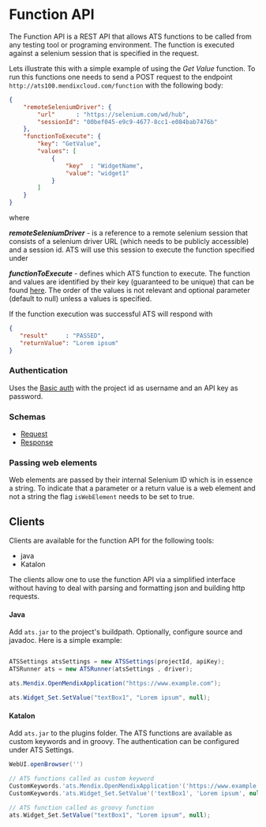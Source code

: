 # Function API

The Function API is a REST API that allows ATS functions to be called from any testing tool or programing environment.
The function is executed against a selenium session that is specified in the request.

Lets illustrate this with a simple example of using the *Get Value* function.
To run this functions one needs to send a POST request to the endpoint `http://ats100.mendixcloud.com/function` with the following body:

```json
{
    "remoteSeleniumDriver": {
        "url"      : "https://selenium.com/wd/hub",
        "sessionId": "00bef045-e9c9-4677-8cc1-e084bab7476b"
    },
    "functionToExecute": {
        "key": "GetValue",
        "values": [
            {
                "key"  : "WidgetName",
                "value": "widget1"
            }
        ]
    }
}
```
where

**_remoteSeleniumDriver_** - is a reference to a remote selenium session that consists of a selenium driver URL (which needs to be publicly accessible) and a session id.
ATS will use this session to execute the function specified under

**_functionToExecute_** - defines which ATS function to execute. The function and values are identified by their key (guaranteed to be unique) that can be found [here](functions_api_reference.md).
The order of the values is not relevant and optional parameter (default to null) unless a values is specified.

If the function execution was successful ATS will respond with

```json
{
   "result"     : "PASSED",
   "returnValue": "Lorem ipsum"
}
```

###  Authentication

Uses the [Basic auth](https://tools.ietf.org/html/rfc7617) with the project id as username and an API key as password. 

### Schemas

* [Request](../function-api-reference/functions_api_request.schema.json)
* [Response](../function-api-reference/functions_api_response.schema.json)

### Passing web elements

Web elements are passed by their internal Selenium ID which is in essence a string. To indicate that a parameter or a return value is a web element and not a string the flag `isWebElement` needs to be set to true.

## Clients

Clients are available for the function API for the following tools:

* java
* Katalon

The clients allow one to use the function API via a simplified interface without having to deal with parsing and formatting json and building http requests.

#### Java

Add `ats.jar` to the project's buildpath. Optionally, configure source and javadoc. Here is a simple example:

```java

ATSSettings atsSettings = new ATSSettings(projectId, apiKey);
ATSRunner ats = new ATSRunner(atsSettings , driver);

ats.Mendix.OpenMendixApplication("https://www.example.com");

ats.Widget_Set.SetValue("textBox1", "Lorem ipsum", null);

```

#### Katalon

Add `ats.jar` to the plugins folder. The ATS functions are available as custom keywords and in groovy. The authentication can be configured under ATS Settings.

```groovy
WebUI.openBrowser('')

// ATS functions called as custom keyword
CustomKeywords.'ats.Mendix.OpenMendixApplication'('https://www.example.com')
CustomKeywords.'ats.Widget_Set.SetValue'('textBox1', 'Lorem ipsum', null)

// ATS function called as groovy function
ats.Widget_Set.SetValue("textBox1", "Lorem ipsum", null);
```
